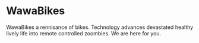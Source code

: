 # WawaBikes
WawaBikes a rennisance of bikes. Technology advances devastated healthy lively life into remote controlled zoombies. We are here for you.
